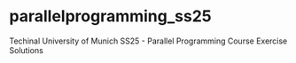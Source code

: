 # parallelprogramming_ss25
Techinal University of Munich SS25 - Parallel Programming Course Exercise Solutions 
